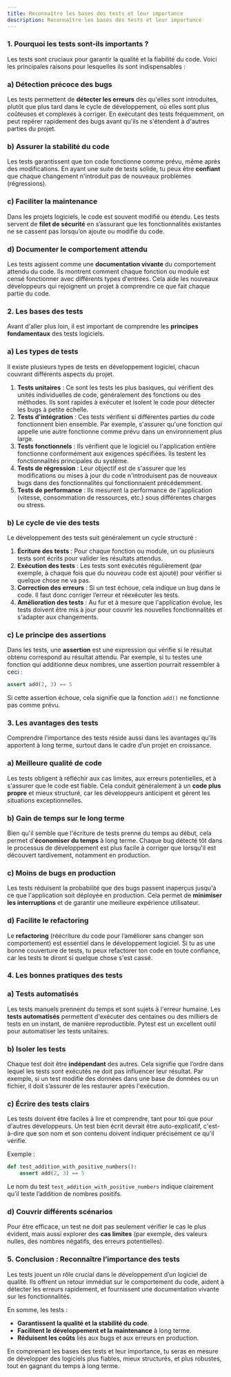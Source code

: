 ```yaml
---
title: Reconnaître les bases des tests et leur importance
description: Reconnaître les bases des tests et leur importance
---
```


### 1. Pourquoi les tests sont-ils importants ?

Les tests sont cruciaux pour garantir la qualité et la fiabilité du code. Voici les principales raisons pour lesquelles ils sont indispensables :

### a) **Détection précoce des bugs**

Les tests permettent de **détecter les erreurs** dès qu'elles sont introduites, plutôt que plus tard dans le cycle de développement, où elles sont plus coûteuses et complexes à corriger. En exécutant des tests fréquemment, on peut repérer rapidement des bugs avant qu'ils ne s'étendent à d'autres parties du projet.

### b) **Assurer la stabilité du code**

Les tests garantissent que ton code fonctionne comme prévu, même après des modifications. En ayant une suite de tests solide, tu peux être **confiant** que chaque changement n'introduit pas de nouveaux problèmes (régressions).

### c) **Faciliter la maintenance**

Dans les projets logiciels, le code est souvent modifié ou étendu. Les tests servent de **filet de sécurité** en s’assurant que les fonctionnalités existantes ne se cassent pas lorsqu’on ajoute ou modifie du code.

### d) **Documenter le comportement attendu**

Les tests agissent comme une **documentation vivante** du comportement attendu du code. Ils montrent comment chaque fonction ou module est censé fonctionner avec différents types d'entrées. Cela aide les nouveaux développeurs qui rejoignent un projet à comprendre ce que fait chaque partie du code.

### 2. Les bases des tests

Avant d'aller plus loin, il est important de comprendre les **principes fondamentaux** des tests logiciels.

### a) **Les types de tests**

Il existe plusieurs types de tests en développement logiciel, chacun couvrant différents aspects du projet.

1. **Tests unitaires** : Ce sont les tests les plus basiques, qui vérifient des unités individuelles de code, généralement des fonctions ou des méthodes. Ils sont rapides à exécuter et isolent le code pour détecter les bugs à petite échelle.
2. **Tests d'intégration** : Ces tests vérifient si différentes parties du code fonctionnent bien ensemble. Par exemple, s'assurer qu'une fonction qui appelle une autre fonctionne comme prévu dans un environnement plus large.
3. **Tests fonctionnels** : Ils vérifient que le logiciel ou l'application entière fonctionne conformément aux exigences spécifiées. Ils testent les fonctionnalités principales du système.
4. **Tests de régression** : Leur objectif est de s'assurer que les modifications ou mises à jour du code n'introduisent pas de nouveaux bugs dans des fonctionnalités qui fonctionnaient précédemment.
5. **Tests de performance** : Ils mesurent la performance de l'application (vitesse, consommation de ressources, etc.) sous différentes charges ou stress.

### b) **Le cycle de vie des tests**

Le développement des tests suit généralement un cycle structuré :

1. **Écriture des tests** : Pour chaque fonction ou module, un ou plusieurs tests sont écrits pour valider les résultats attendus.
2. **Exécution des tests** : Les tests sont exécutés régulièrement (par exemple, à chaque fois que du nouveau code est ajouté) pour vérifier si quelque chose ne va pas.
3. **Correction des erreurs** : Si un test échoue, cela indique un bug dans le code. Il faut donc corriger l’erreur et réexécuter les tests.
4. **Amélioration des tests** : Au fur et à mesure que l'application évolue, les tests doivent être mis à jour pour couvrir les nouvelles fonctionnalités et s'adapter aux changements.

### c) **Le principe des assertions**

Dans les tests, une **assertion** est une expression qui vérifie si le résultat obtenu correspond au résultat attendu. Par exemple, si tu testes une fonction qui additionne deux nombres, une assertion pourrait ressembler à ceci :

```python
assert add(2, 3) == 5

```

Si cette assertion échoue, cela signifie que la fonction `add()` ne fonctionne pas comme prévu.

### 3. Les avantages des tests

Comprendre l’importance des tests réside aussi dans les avantages qu’ils apportent à long terme, surtout dans le cadre d’un projet en croissance.

### a) **Meilleure qualité de code**

Les tests obligent à réfléchir aux cas limites, aux erreurs potentielles, et à s'assurer que le code est fiable. Cela conduit généralement à un **code plus propre** et mieux structuré, car les développeurs anticipent et gèrent les situations exceptionnelles.

### b) **Gain de temps sur le long terme**

Bien qu'il semble que l'écriture de tests prenne du temps au début, cela permet d'**économiser du temps** à long terme. Chaque bug détecté tôt dans le processus de développement est plus facile à corriger que lorsqu'il est découvert tardivement, notamment en production.

### c) **Moins de bugs en production**

Les tests réduisent la probabilité que des bugs passent inaperçus jusqu'à ce que l'application soit déployée en production. Cela permet de **minimiser les interruptions** et de garantir une meilleure expérience utilisateur.

### d) **Facilite le refactoring**

Le **refactoring** (réécriture du code pour l’améliorer sans changer son comportement) est essentiel dans le développement logiciel. Si tu as une bonne couverture de tests, tu peux refactorer ton code en toute confiance, car les tests te diront si quelque chose s'est cassé.

### 4. Les bonnes pratiques des tests

### a) **Tests automatisés**

Les tests manuels prennent du temps et sont sujets à l'erreur humaine. Les **tests automatisés** permettent d'exécuter des centaines ou des milliers de tests en un instant, de manière reproductible. Pytest est un excellent outil pour automatiser les tests unitaires.

### b) **Isoler les tests**

Chaque test doit être **indépendant** des autres. Cela signifie que l’ordre dans lequel les tests sont exécutés ne doit pas influencer leur résultat. Par exemple, si un test modifie des données dans une base de données ou un fichier, il doit s’assurer de les restaurer après l'exécution.

### c) **Écrire des tests clairs**

Les tests doivent être faciles à lire et comprendre, tant pour toi que pour d'autres développeurs. Un test bien écrit devrait être auto-explicatif, c'est-à-dire que son nom et son contenu doivent indiquer précisément ce qu'il vérifie.

Exemple :

```python
def test_addition_with_positive_numbers():
    assert add(2, 3) == 5

```

Le nom du test `test_addition_with_positive_numbers` indique clairement qu’il teste l’addition de nombres positifs.

### d) **Couvrir différents scénarios**

Pour être efficace, un test ne doit pas seulement vérifier le cas le plus évident, mais aussi explorer des **cas limites** (par exemple, des valeurs nulles, des nombres négatifs, des erreurs potentielles).

### 5. Conclusion : Reconnaître l’importance des tests

Les tests jouent un rôle crucial dans le développement d’un logiciel de qualité. Ils offrent un retour immédiat sur le comportement du code, aident à détecter les erreurs rapidement, et fournissent une documentation vivante sur les fonctionnalités.

En somme, les tests :

- **Garantissent la qualité et la stabilité du code**.
- **Facilitent le développement et la maintenance** à long terme.
- **Réduisent les coûts** liés aux bugs et aux erreurs en production.

En comprenant les bases des tests et leur importance, tu seras en mesure de développer des logiciels plus fiables, mieux structurés, et plus robustes, tout en gagnant du temps à long terme.
